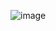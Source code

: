 ![image](https://user-images.githubusercontent.com/84760072/220568794-c3cced81-7c00-4746-8f7f-18fc33d2db5a.png)

